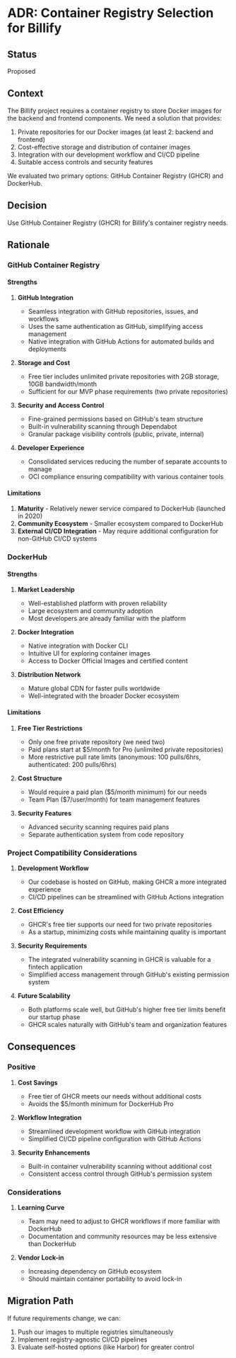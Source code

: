 # ADR: Container Registry Selection for Billify

## Status
Proposed

## Context
The Billify project requires a container registry to store Docker images for the backend and frontend components. We need a solution that provides:

1. Private repositories for our Docker images (at least 2: backend and frontend)
2. Cost-effective storage and distribution of container images
3. Integration with our development workflow and CI/CD pipeline
4. Suitable access controls and security features

We evaluated two primary options: GitHub Container Registry (GHCR) and DockerHub.

## Decision
Use GitHub Container Registry (GHCR) for Billify's container registry needs.

## Rationale

### GitHub Container Registry

#### Strengths
1. **GitHub Integration**
   - Seamless integration with GitHub repositories, issues, and workflows
   - Uses the same authentication as GitHub, simplifying access management
   - Native integration with GitHub Actions for automated builds and deployments

2. **Storage and Cost**
   - Free tier includes unlimited private repositories with 2GB storage, 10GB bandwidth/month
   - Sufficient for our MVP phase requirements (two private repositories)

3. **Security and Access Control**
   - Fine-grained permissions based on GitHub's team structure
   - Built-in vulnerability scanning through Dependabot
   - Granular package visibility controls (public, private, internal)

4. **Developer Experience**
   - Consolidated services reducing the number of separate accounts to manage
   - OCI compliance ensuring compatibility with various container tools

#### Limitations
1. **Maturity** - Relatively newer service compared to DockerHub (launched in 2020)
2. **Community Ecosystem** - Smaller ecosystem compared to DockerHub
3. **External CI/CD Integration** - May require additional configuration for non-GitHub CI/CD systems

### DockerHub

#### Strengths
1. **Market Leadership**
   - Well-established platform with proven reliability
   - Large ecosystem and community adoption
   - Most developers are already familiar with the platform

2. **Docker Integration**
   - Native integration with Docker CLI
   - Intuitive UI for exploring container images
   - Access to Docker Official Images and certified content

3. **Distribution Network**
   - Mature global CDN for faster pulls worldwide
   - Well-integrated with the broader Docker ecosystem

#### Limitations
1. **Free Tier Restrictions**
   - Only one free private repository (we need two)
   - Paid plans start at $5/month for Pro (unlimited private repositories)
   - More restrictive pull rate limits (anonymous: 100 pulls/6hrs, authenticated: 200 pulls/6hrs)

2. **Cost Structure**
   - Would require a paid plan ($5/month minimum) for our needs
   - Team Plan ($7/user/month) for team management features

3. **Security Features**
   - Advanced security scanning requires paid plans
   - Separate authentication system from code repository

### Project Compatibility Considerations

1. **Development Workflow**
   - Our codebase is hosted on GitHub, making GHCR a more integrated experience
   - CI/CD pipelines can be streamlined with GitHub Actions integration

2. **Cost Efficiency**
   - GHCR's free tier supports our need for two private repositories
   - As a startup, minimizing costs while maintaining quality is important

3. **Security Requirements**
   - The integrated vulnerability scanning in GHCR is valuable for a fintech application
   - Simplified access management through GitHub's existing permission system

4. **Future Scalability**
   - Both platforms scale well, but GitHub's higher free tier limits benefit our startup phase
   - GHCR scales naturally with GitHub's team and organization features

## Consequences

### Positive
1. **Cost Savings**
   - Free tier of GHCR meets our needs without additional costs
   - Avoids the $5/month minimum for DockerHub Pro

2. **Workflow Integration**
   - Streamlined development workflow with GitHub integration
   - Simplified CI/CD pipeline configuration with GitHub Actions

3. **Security Enhancements**
   - Built-in container vulnerability scanning without additional cost
   - Consistent access control through GitHub's permission system

### Considerations
1. **Learning Curve**
   - Team may need to adjust to GHCR workflows if more familiar with DockerHub
   - Documentation and community resources may be less extensive than DockerHub

2. **Vendor Lock-in**
   - Increasing dependency on GitHub ecosystem
   - Should maintain container portability to avoid lock-in

## Migration Path
If future requirements change, we can:
1. Push our images to multiple registries simultaneously
2. Implement registry-agnostic CI/CD pipelines
3. Evaluate self-hosted options (like Harbor) for greater control 